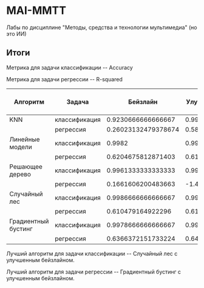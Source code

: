 # MAI-MMTT
Лабы по дисциплине "Методы, средства и технологии мультимедиа" (но это ИИ)

## Итоги

Метрика для задачи классификации -- Accuracy

Метрика для задачи регрессии -- R-squared

| Алгоритм            | Задача        | Бейзлайн            | Улучшенный бейзлайн | Самостоятельная имплементация алгоритма |
|---------------------|---------------|---------------------|---------------------|-----------------------------------------|
| KNN                 | классификация | 0.9230666666666667  | 0.9975333333333334  | 0.9978666666666667                      |
|                     | регрессия     | 0.26023132479378674 | 0.5869693562024589  | 0.6048118747567031                      |
| Линейные модели     | классификация | 0.9982              | 0.9986666666666667  | 0.22366666666666668                     |
|                     | регрессия     | 0.6204675812871403  | 0.61988245332444    | 0.5196339914918888                      |
| Решающее дерево     | классификация | 0.9961333333333333  | 0.9958666666666667  | 0.9964                                  |
|                     | регрессия     | 0.1661606200483663  | -1.4486458799625517 | 0.5192060277943523                      |
| Случайный лес       | классификация | 0.9986666666666667  | 0.9987333333333334  | 0.9944666666666667                      |
|                     | регрессия     | 0.610479164922296   | 0.6161405634184933  | 0.5796125932674412                      |
| Градиентный бустинг | классификация | 0.9978666666666667  | 0.9978666666666667  | 0.9957333333333334                      |
|                     | регрессия     | 0.6366372151733224  | 0.6477319909538352  | -1.347141455293214                      |

Лучший алгоритм для задачи классификации -- Случайный лес с улучшенным бейзлайном.

Лучший алгоритм для задачи регрессии -- Градиентный бустинг с улучшенным бейзлайном.